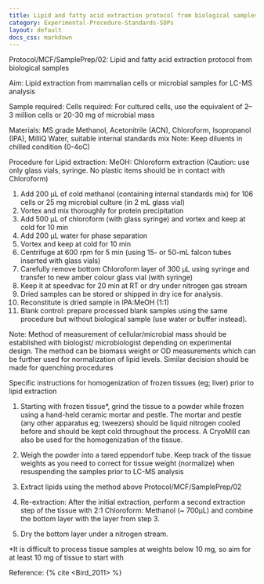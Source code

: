 ```yaml
---
title: Lipid and fatty acid extraction protocol from biological samples
category: Experimental-Procedure-Standards-SOPs
layout: default
docs_css: markdown
---
```


Protocol/MCF/SamplePrep/02: Lipid and fatty acid extraction protocol from biological samples

Aim: Lipid extraction from mammalian cells or microbial samples for LC-MS analysis 

Sample required:
Cells required: For cultured cells, use the equivalent of 2–3 million cells or 20-30 mg of microbial mass 

Materials:
MS grade Methanol, Acetonitrile (ACN), Chloroform, Isopropanol (IPA), MilliQ Water, suitable internal standards mix
Note: Keep diluents in chilled condition (0-4oC)

Procedure for Lipid extraction: 
MeOH: Chloroform extraction
(Caution: use only glass vials, syringe.  No plastic items should be in contact with Chloroform)
1.	Add 200 µL of cold methanol (containing internal standards mix) for 106 cells or 25 mg microbial culture (in 2 mL glass vial)
2.	Vortex and mix thoroughly for protein precipitation 
3.	Add 500 µL of chloroform (with glass syringe) and vortex and keep at cold for 10 min 
4.	Add 200 µL water for phase separation 
5.	Vortex and keep at cold for 10 min
6.	Centrifuge at 600 rpm for 5 min (using 15- or 50-mL falcon tubes inserted with glass vials)
7.	Carefully remove bottom Chloroform layer of 300 µL using syringe and transfer to new amber colour glass vial (with syringe)
8.	Keep it at speedvac for 20 min at RT or dry under nitrogen gas stream 
9.	Dried samples can be stored or shipped in dry ice for analysis.
10.	Reconstitute is dried sample in IPA:MeOH (1:1)
11.	Blank control: prepare processed blank samples using the same procedure but without biological sample (use water or buffer instead).


Note: Method of measurement of cellular/microbial mass should be established with biologist/ microbiologist depending on experimental design. The method can be biomass weight or OD measurements which can be further used for normalization of lipid levels. Similar decision should be made for quenching procedures

Specific instructions for homogenization of frozen tissues (eg; liver) prior to lipid extraction 
1)	Starting with frozen tissue*, grind the tissue to a powder while frozen using a hand-held ceramic mortar and pestle. The mortar and pestle (any other apparatus eg; tweezers)  should be liquid nitrogen cooled before and should be kept cold throughout the process. A CryoMill can also be used for the homogenization of the tissue. 

2)	Weigh the powder into a tared eppendorf tube. Keep track of the tissue weights as you need to correct for tissue weight (normalize) when resuspending the samples prior to LC-MS analysis

3)	Extract lipids using the method above Protocol/MCF/SamplePrep/02 

4)	Re-extraction: After the initial extraction, perform a second extraction step of the tissue with 2:1 Chloroform: Methanol (~ 700μL) and combine the bottom layer with the layer from step 3. 

5)	Dry the bottom layer under a nitrogen stream.

*It is difficult to process tissue samples at weights below 10 mg, so aim for at least 10 mg of tissue to start with 


Reference:
{% cite <Bird_2011> %}






